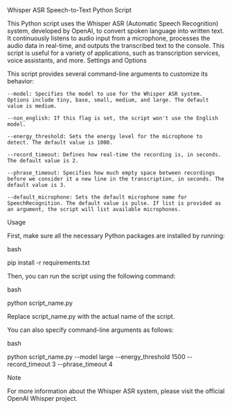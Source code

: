 Whisper ASR Speech-to-Text Python Script

This Python script uses the Whisper ASR (Automatic Speech Recognition) system, developed by OpenAI, to convert spoken language into written text. It continuously listens to audio input from a microphone, processes the audio data in real-time, and outputs the transcribed text to the console. This script is useful for a variety of applications, such as transcription services, voice assistants, and more.
Settings and Options

This script provides several command-line arguments to customize its behavior:

    --model: Specifies the model to use for the Whisper ASR system. Options include tiny, base, small, medium, and large. The default value is medium.

    --non_english: If this flag is set, the script won't use the English model.

    --energy_threshold: Sets the energy level for the microphone to detect. The default value is 1000.

    --record_timeout: Defines how real-time the recording is, in seconds. The default value is 2.

    --phrase_timeout: Specifies how much empty space between recordings before we consider it a new line in the transcription, in seconds. The default value is 3.

    --default_microphone: Sets the default microphone name for SpeechRecognition. The default value is pulse. If list is provided as an argument, the script will list available microphones.

Usage

First, make sure all the necessary Python packages are installed by running:

bash

pip install -r requirements.txt

Then, you can run the script using the following command:

bash

python script_name.py

Replace script_name.py with the actual name of the script.

You can also specify command-line arguments as follows:

bash

python script_name.py --model large --energy_threshold 1500 --record_timeout 3 --phrase_timeout 4

Note

For more information about the Whisper ASR system, please visit the official OpenAI Whisper project.